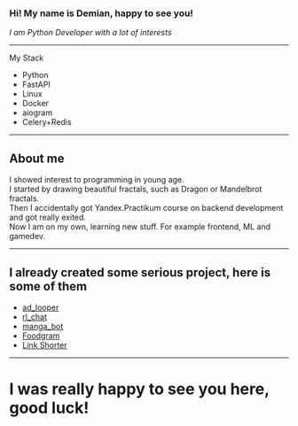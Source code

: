 ### Hi! My name is Demian, happy to see you!
*I am Python Developer with a lot of interests*

----
My Stack

- Python
- FastAPI
- Linux
- Docker
- aiogram
- Celery+Redis

----
## About me
I showed interest to programming in young age. <br />
I started by drawing beautiful fractals, such as Dragon or Mandelbrot fractals. <br />
Then I accidentally got Yandex.Practikum course on backend development and got really exited. <br /> 
Now I am on my own, learning new stuff. For example frontend, ML and gamedev. <br />

----
## I already created some serious project, here is some of them

- [ad_looper](https://github.com/Demianight/ad_looper)
- [rl_chat](https://github.com/Demianight/rl_chat)
- [manga_bot](https://github.com/Demianight/manga_bot)
- [Foodgram](https://github.com/Demianight/foodgram-project-react)
- [Link Shorter](https://github.com/Demianight/link_shorter)

----
# I was really happy to see you here, good luck! 
